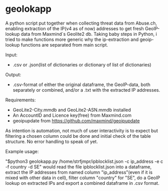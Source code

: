 # geolokapp
A python script put together when collecting threat data from Abuse.ch, enabling extraction of the IP(v4 as of now) addresses to get fresh GeoIP-lookup data from Maxmind´s Geolite2 db. 
Taking baby steps in Python, i tried to make functions more generic why the ip-extraction and geoip-lookup functions are separated from main script.

Input:
- .csv or .json(list of dictionaries or dictionary of list of dictionaries)

Output:
- .csv-format of either the original dataframe, the GeoIP-data, both separately or combined, and/or a .txt with the extracted IP addresses.

Requirements:

- GeoLite2-City.mmdb and GeoLite2-ASN.mmdb installed
- An AccountID and Licence key(free) from Maxmind.com
- geoipupdate from https://github.com/maxmind/geoipupdate

As intention is automation, not much of user interactivity is to expect but filtering a chosen column could be done and initial check of the table structure. No error handling to speak of yet. 

Example usage:

"$python3 geolokapp.py /home/strfjmpr/ipblocklist.json -c ip_address -e c -f country -d SE" would read the file ipblocklist.json into a dataframe, extract the IP addresses from named column "ip_address"(even if it is mixed with other data in cell), filter column "country" for "SE", do a GeoIP lookup on extracted IPs and export a combined dataframe in .csv format.
